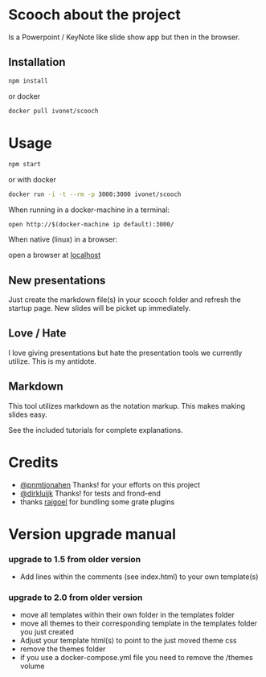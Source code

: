 # Scooch about the project

Is a Powerpoint / KeyNote like slide show app but then in the browser.

## Installation

```bash
npm install
```

or docker

```sh
docker pull ivonet/scooch
```

# Usage

```bash
npm start
```

or with docker

```sh
docker run -i -t --rm -p 3000:3000 ivonet/scooch
```

When running in a docker-machine in a terminal:

`open http://$(docker-machine ip default):3000/`

When native (linux) in a browser:

open a browser at [localhost](http://localhost:3000)

## New presentations

Just create the markdown file(s) in your scooch folder and refresh the startup page.
New slides will be picket up immediately.

## Love / Hate

I love giving presentations but hate the presentation tools we currently utilize.
This is my antidote.

## Markdown

This tool utilizes markdown as the notation markup.
This makes making slides easy.

See the included tutorials for complete explanations.

# Credits

* [@pnmtjonahen](https://github.com/pnmtjonahen) Thanks! for your efforts on this project
* [@dirkluijk](https://github.com/dirkluijk) Thanks! for tests and frond-end
* thanks [rajgoel](https://github.com/rajgoel/reveal.js-plugins) for bundling some grate plugins

# Version upgrade manual

### upgrade to 1.5 from older version

* Add lines within the comments (see index.html) to your own template(s)

### upgrade to 2.0 from older version

* move all templates within their own folder in the templates folder
* move all themes to their corresponding template in the templates folder you just created
* Adjust your template html(s) to point to the just moved theme css
* remove the themes folder
* if you use a docker-compose.yml file you need to remove the /themes volume
